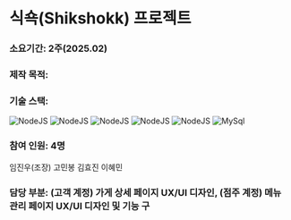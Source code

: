 # 식쇽(Shikshokk) 프로젝트
### 소요기간: 2주(2025.02)
### 제작 목적: 
### 기술 스택: 
![NodeJS](https://img.shields.io/badge/Node.js-339933?style=for-the-badge&logo=Node.js&logoColor=white)
![NodeJS](https://img.shields.io/badge/Node.js-339933?style=for-the-badge&logo=Node.js&logoColor=white)
![NodeJS](https://img.shields.io/badge/Node.js-339933?style=for-the-badge&logo=Node.js&logoColor=white)
![NodeJS](https://img.shields.io/badge/Node.js-339933?style=for-the-badge&logo=Node.js&logoColor=white)
![NodeJS](https://img.shields.io/badge/Node.js-339933?style=for-the-badge&logo=Node.js&logoColor=white)
![MySql](https://img.shields.io/badge/MySql-#4479A1?style=for-the-badge&logo=MySql&logoColor=#4479A1)
### 참여 인원: 4명
임진우(조장)
고민봉
김효진
이혜민
### 담당 부분: (고객 계정) 가게 상세 페이지 UX/UI 디자인, (점주 계정) 메뉴 관리 페이지 UX/UI 디자인 및 기능 구

